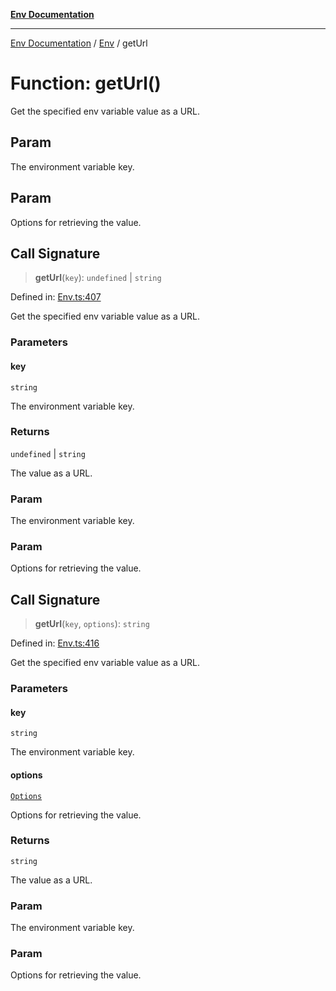[**Env Documentation**](../../README.md)

***

[Env Documentation](../../README.md) / [Env](../README.md) / getUrl

# Function: getUrl()

Get the specified env variable value as a URL.

## Param

The environment variable key.

## Param

Options for retrieving the value.

## Call Signature

> **getUrl**(`key`): `undefined` \| `string`

Defined in: [Env.ts:407](https://github.com/stonemjs/env/blob/0f18502ac1c79248db96a2e62a62648f583cf9e8/src/Env.ts#L407)

Get the specified env variable value as a URL.

### Parameters

#### key

`string`

The environment variable key.

### Returns

`undefined` \| `string`

The value as a URL.

### Param

The environment variable key.

### Param

Options for retrieving the value.

## Call Signature

> **getUrl**(`key`, `options`): `string`

Defined in: [Env.ts:416](https://github.com/stonemjs/env/blob/0f18502ac1c79248db96a2e62a62648f583cf9e8/src/Env.ts#L416)

Get the specified env variable value as a URL.

### Parameters

#### key

`string`

The environment variable key.

#### options

[`Options`](../../declarations/interfaces/Options.md)

Options for retrieving the value.

### Returns

`string`

The value as a URL.

### Param

The environment variable key.

### Param

Options for retrieving the value.
